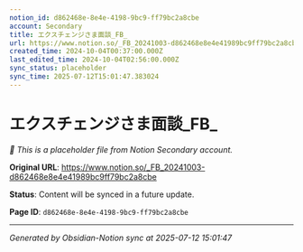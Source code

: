 ```yaml
---
notion_id: d862468e-8e4e-4198-9bc9-ff79bc2a8cbe
account: Secondary
title: エクスチェンジさま面談_FB_
url: https://www.notion.so/_FB_20241003-d862468e8e4e41989bc9ff79bc2a8cbe
created_time: 2024-10-04T00:37:00.000Z
last_edited_time: 2024-10-04T02:56:00.000Z
sync_status: placeholder
sync_time: 2025-07-12T15:01:47.383024
---
```


# エクスチェンジさま面談_FB_

*🔄 This is a placeholder file from Notion Secondary account.*

**Original URL**: https://www.notion.so/_FB_20241003-d862468e8e4e41989bc9ff79bc2a8cbe

**Status**: Content will be synced in a future update.

**Page ID**: `d862468e-8e4e-4198-9bc9-ff79bc2a8cbe`

---

*Generated by Obsidian-Notion sync at 2025-07-12 15:01:47*
